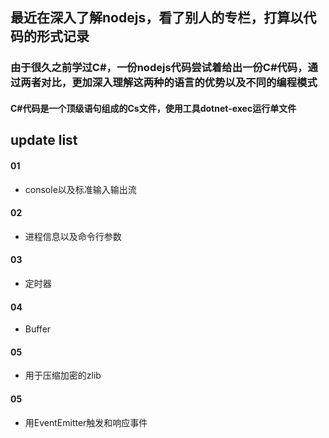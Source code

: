 ## 最近在深入了解nodejs，看了别人的专栏，打算以代码的形式记录

### 由于很久之前学过C#，一份nodejs代码尝试着给出一份C#代码，通过两者对比，更加深入理解这两种的语言的优势以及不同的编程模式



#### C#代码是一个顶级语句组成的Cs文件，使用工具dotnet-exec运行单文件

## update list

#### 01
* console以及标准输入输出流

#### 02
* 进程信息以及命令行参数

#### 03
* 定时器

#### 04
* Buffer

#### 05
* 用于压缩加密的zlib

#### 05
* 用EventEmitter触发和响应事件



